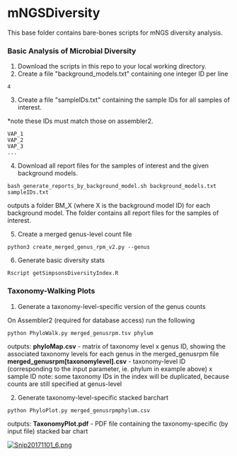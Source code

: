 # mNGSDiversity

This base folder contains bare-bones scripts for mNGS diversity analysis.

### Basic Analysis of Microbial Diversity

1. Download the scripts in this repo to your local working directory.
2. Create a file "background_models.txt" containing one integer ID per line 

```
4

```

3. Create a file "sampleIDs.txt" containing the sample IDs for all samples of interest.

*note these IDs must match those on assembler2.

```
VAP_1
VAP_2
VAP_3
...

```

4. Download all report files for the samples of interest and the given background models.

```
bash generate_reports_by_background_model.sh background_models.txt sampleIDs.txt
```

outputs a folder BM_X (where X is the background model ID) for each background model. The folder contains all report files for the samples of interest.

5. Create a merged genus-level count file

```
python3 create_merged_genus_rpm_v2.py --genus
```

6. Generate basic diversity stats

```
Rscript getSimpsonsDiversityIndex.R
```


### Taxonomy-Walking Plots

1. Generate a taxonomy-level-specific version of the genus counts

On Assembler2 (required for database access) run the following

```
python PhyloWalk.py merged_genusrpm.tsv phylum
```

outputs:
**phyloMap.csv** - matrix of taxonomy level x genus ID, showing the associated taxonomy levels for each genus in the merged_genusrpm file
**merged_genusrpm[taxonomylevel].csv** - taxonomy-level ID (corresponding to the input parameter, ie. phylum in example above) x sample ID
   note: some taxonomy IDs in the index will be duplicated, because counts are still specified at genus-level


2. Generate taxonomy-level-specific stacked barchart

```
python PhyloPlot.py merged_genusrpmphylum.csv 
```

outputs:
**TaxonomyPlot.pdf** - PDF file containing the taxonomy-specific (by input file) stacked bar chart

[![Snip20171101_6.png](https://s26.postimg.org/lwe4vqqa1/Snip20171101_6.png)](https://postimg.org/image/u1w6tweit/)

